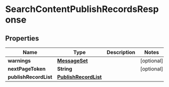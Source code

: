 
# SearchContentPublishRecordsResponse

## Properties
Name | Type | Description | Notes
------------ | ------------- | ------------- | -------------
**warnings** | [**MessageSet**](MessageSet.md) |  |  [optional]
**nextPageToken** | **String** |  |  [optional]
**publishRecordList** | [**PublishRecordList**](PublishRecordList.md) |  | 



